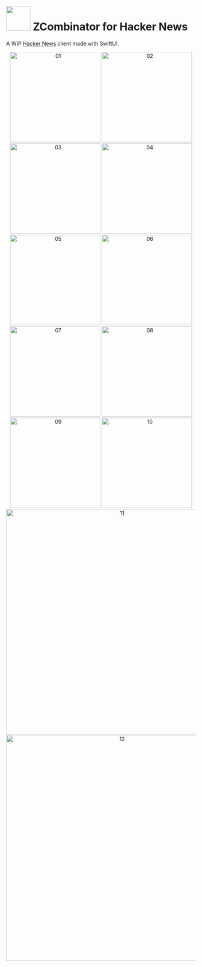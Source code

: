 # <img width="64" src="https://user-images.githubusercontent.com/7277662/183237692-5e8ff802-f2ce-4f5c-92fe-d4899b98d1c7.png"> ZCombinator for Hacker News

A WIP [Hacker News](https://news.ycombinator.com/) client made with SwiftUI.

<p align="center">
  <img width="240" alt="01" src="https://user-images.githubusercontent.com/7277662/235520900-c43fdb42-fca6-443c-b2ec-66c1be18ce73.png"> 
  <img width="240" alt="02" src="https://user-images.githubusercontent.com/7277662/235520898-40ef4f1a-98ba-4624-85bf-fffbfa3cd232.png"> 
  <img width="240" alt="03" src="https://user-images.githubusercontent.com/7277662/235520891-07ff0fe6-bda1-423c-acee-5e2e47c905da.png"> 
  
  <img width="240" alt="04" src="https://user-images.githubusercontent.com/7277662/235520887-002adef1-31d7-4186-837f-80084c6b4861.png"> 
  <img width="240" alt="05" src="https://user-images.githubusercontent.com/7277662/235520880-ca3380fd-de31-4d4e-b0a3-af40ca3e2010.png"> 
  <img width="240" alt="06" src="https://user-images.githubusercontent.com/7277662/235520877-b58e7e12-f2bf-40d2-9e2a-67e8b4d45209.png"> 
    
  <img width="240" alt="07" src="https://user-images.githubusercontent.com/7277662/235520875-554c1cae-5c1c-4c76-bbc9-c343087fad7f.png"> 
  <img width="240" alt="08" src="https://user-images.githubusercontent.com/7277662/235520867-ccba2703-c079-4ec1-87dc-f75ac0e02fb7.png"> 
  <img width="240" alt="09" src="https://user-images.githubusercontent.com/7277662/235520861-71d4d1bd-f5fd-40bb-b131-9f9085f92068.png"> 
  <img width="240" alt="10" src="https://user-images.githubusercontent.com/7277662/235520850-26c1f998-9448-42e2-b437-1c290ca0275f.png">
  
  <img width="600" alt="11" src="https://user-images.githubusercontent.com/7277662/235521432-97b3fbed-f343-4cdd-ac47-7ea42025cb4f.png"> 
  <img width="600" alt="12" src="https://user-images.githubusercontent.com/7277662/235521429-7f33cb07-476a-4ead-b6f7-4bee94c1e16c.png">
</p>


